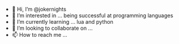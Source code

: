 - 👋 Hi, I’m @jokernights
- 👀 I’m interested in ... being successful at programming languages
- 🌱 I’m currently learning ... lua and python
- 💞️ I’m looking to collaborate on ...
- 📫 How to reach me ...

<!---
jokernights/jokernights is a ✨ special ✨ repository because its `README.md` (this file) appears on your GitHub profile.
You can click the Preview link to take a look at your changes.
--->

